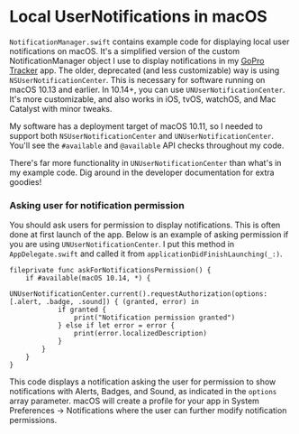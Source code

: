 # Local UserNotifications in macOS

`NotificationManager.swift` contains example code for displaying local user notifications on macOS. It's a simplified version of the custom NotificationManager object I use to display notifications in my [GoPro Tracker](https://www.dhurd.com) app. The older, deprecated (and less customizable) way is using `NSUserNotificationCenter`. This is necessary for software running on macOS 10.13 and earlier. In 10.14+, you can use `UNUserNotificationCenter`. It's more customizable, and also works in iOS, tvOS, watchOS, and Mac Catalyst with minor tweaks.

My software has a deployment target of macOS 10.11, so I needed to support both `NSUserNotificationCenter` and `UNUserNotificationCenter`. You'll see the `#available` and `@available` API checks throughout my code.

There's far more functionality in `UNUserNotificationCenter` than what's in my example code. Dig around in the developer documentation for extra goodies!


### Asking user for notification permission

You should ask users for permission to display notifications. This is often done at first launch of the app. Below is an example of asking permission if you are using `UNUserNotificationCenter`. I put this method in `AppDelegate.swift` and called it from `applicationDidFinishLaunching(_:)`.

~~~
fileprivate func askForNotificationsPermission() {
    if #available(macOS 10.14, *) {
        UNUserNotificationCenter.current().requestAuthorization(options: [.alert, .badge, .sound]) { (granted, error) in
            if granted {
                print("Notification permission granted")
            } else if let error = error {
                print(error.localizedDescription)
            }
        }
    }
}
~~~

This code displays a notification asking the user for permission to show notifications with Alerts, Badges, and Sound, as indicated in the `options` array parameter. macOS will create a profile for your app in System Preferences -> Notifications where the user can further modify notification permissions.

